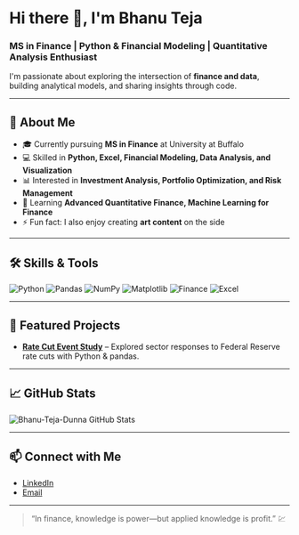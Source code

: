 # Hi there 👋, I'm Bhanu Teja

### MS in Finance | Python & Financial Modeling | Quantitative Analysis Enthusiast

I'm passionate about exploring the intersection of **finance and data**, building analytical models, and sharing insights through code.  

---

## 🚀 About Me
- 🎓 Currently pursuing **MS in Finance** at University at Buffalo  
- 💻 Skilled in **Python, Excel, Financial Modeling, Data Analysis, and Visualization**  
- 📊 Interested in **Investment Analysis, Portfolio Optimization, and Risk Management**  
- 🌱 Learning **Advanced Quantitative Finance, Machine Learning for Finance**  
- ⚡ Fun fact: I also enjoy creating **art content** on the side  

---

## 🛠 Skills & Tools
![Python](https://img.shields.io/badge/Python-3776AB?style=for-the-badge&logo=python&logoColor=white)
![Pandas](https://img.shields.io/badge/Pandas-150458?style=for-the-badge&logo=pandas&logoColor=white)
![NumPy](https://img.shields.io/badge/NumPy-013243?style=for-the-badge&logo=numpy&logoColor=white)
![Matplotlib](https://img.shields.io/badge/Matplotlib-EE0000?style=for-the-badge&logo=matplotlib&logoColor=white)
![Finance](https://img.shields.io/badge/Finance-2bbc8a?style=for-the-badge)
![Excel](https://img.shields.io/badge/Excel-217346?style=for-the-badge&logo=microsoft-excel&logoColor=white)

---

## 📂 Featured Projects
- **[Rate Cut Event Study](https://github.com/Bhanu-Teja-Dunna/Fedrate_cut_analysis)** – Explored sector responses to Federal Reserve rate cuts with Python & pandas.  


---

## 📈 GitHub Stats
![Bhanu-Teja-Dunna GitHub Stats](https://github-readme-stats.vercel.app/api?username=yourusername&show_icons=true&theme=radical)

---

## 📫 Connect with Me
- [LinkedIn](https://www.linkedin.com/in/bhanu-teja-dunna)
- [Email](mailto:dunnabhanutej@gmail.com)

---

> “In finance, knowledge is power—but applied knowledge is profit.” 💹
